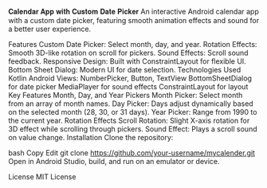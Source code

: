𝐂𝐚𝐥𝐞𝐧𝐝𝐚𝐫 𝐀𝐩𝐩 𝐰𝐢𝐭𝐡 𝐂𝐮𝐬𝐭𝐨𝐦 𝐃𝐚𝐭𝐞 𝐏𝐢𝐜𝐤𝐞𝐫
An interactive Android calendar app with a custom date picker, featuring smooth animation effects and sound for a better user experience.

Features
Custom Date Picker: Select month, day, and year.
Rotation Effects: Smooth 3D-like rotation on scroll for pickers.
Sound Effects: Scroll sound feedback.
Responsive Design: Built with ConstraintLayout for flexible UI.
Bottom Sheet Dialog: Modern UI for date selection.
Technologies Used
Kotlin
Android Views: NumberPicker, Button, TextView
BottomSheetDialog for date picker
MediaPlayer for sound effects
ConstraintLayout for layout
Key Features
Month, Day, and Year Pickers
Month Picker: Select month from an array of month names.
Day Picker: Days adjust dynamically based on the selected month (28, 30, or 31 days).
Year Picker: Range from 1990 to the current year.
Rotation Effects
Scroll Rotation: Slight X-axis rotation for 3D effect while scrolling through pickers.
Sound Effect: Plays a scroll sound on value change.
Installation
Clone the repository:

bash
Copy
Edit
git clone https://github.com/your-username/mycalender.git
Open in Android Studio, build, and run on an emulator or device.

License
MIT License


